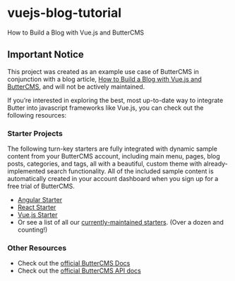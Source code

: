 # vuejs-blog-tutorial
How to Build a Blog with Vue.js and ButterCMS

## Important Notice
This project was created as an example use case of ButterCMS in conjunction with a blog article, [How to Build a Blog with Vue.js and ButterCMS](https://buttercms.com/blog/create-vuejs-blog/), and will not be actively maintained. 

If you’re interested in exploring the best, most up-to-date way to integrate Butter into javascript frameworks like Vue.js, you can check out the following resources:

### Starter Projects

The following turn-key starters are fully integrated with dynamic sample content from your ButterCMS account, including main menu, pages, blog posts, categories, and tags, all with a beautiful, custom theme with already-implemented search functionality. All of the included sample content is automatically created in your account dashboard when you sign up for a free trial of ButterCMS.
- [Angular Starter](https://buttercms.com/starters/angular-starter-project/)
- [React Starter](https://buttercms.com/starters/react-starter-project/)
- [Vue.js Starter](https://buttercms.com/starters/vuejs-starter-project/)
- Or see a list of all our [currently-maintained starters](https://buttercms.com/starters/). (Over a dozen and counting!)

### Other Resources
- Check out the [official ButterCMS Docs](https://buttercms.com/docs/)
- Check out the [official ButterCMS API docs](https://buttercms.com/docs/api/)

